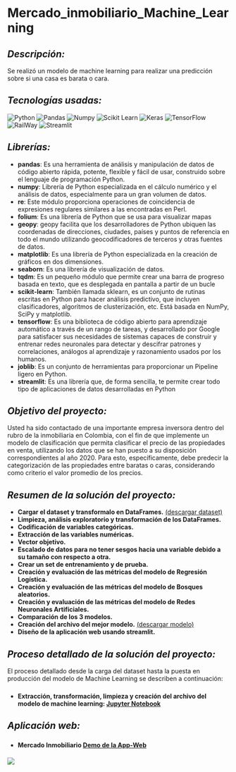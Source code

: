 # Mercado_inmobiliario_Machine_Learning

## _Descripción:_
Se realizó un modelo de machine learning para realizar una predicción sobre si una casa es barata o cara.

## _Tecnologías usadas:_
![Python](https://img.shields.io/badge/Python-FFD43B?style=for-the-badge&logo=python&logoColor=blue)
![Pandas](https://img.shields.io/badge/Pandas-2C2D72?style=for-the-badge&logo=pandas&logoColor=white)
![Numpy](https://img.shields.io/badge/Numpy-777BB4?style=for-the-badge&logo=numpy&logoColor=white)
![Scikit Learn](https://img.shields.io/badge/scikit_learn-F7931E?style=for-the-badge&logo=scikit-learn&logoColor=white)
![Keras](https://img.shields.io/badge/Keras-FF0000?style=for-the-badge&logo=keras&logoColor=white)
![TensorFlow](https://img.shields.io/badge/TensorFlow-FF6F00?style=for-the-badge&logo=tensorflow&logoColor=white)
![RailWay](https://img.shields.io/badge/Railway-131415?style=for-the-badge&logo=railway&logoColor=white)
![Streamlit](https://img.shields.io/badge/Streamlit-FF4B4B?style=for-the-badge&logo=Streamlit&logoColor=white)

## _Librerías:_
<ul>
    <li><strong>pandas</strong>: Es una herramienta de análisis y manipulación de datos de código abierto rápida, potente, flexible y fácil de usar, construido sobre el lenguaje de programación Python.</li>
    <li><strong>numpy</strong>: Librería de Python especializada en el cálculo numérico y el análisis de datos, especialmente para un gran volumen de datos.</li>
    <li><strong>re</strong>: Este módulo proporciona operaciones de coincidencia de expresiones regulares similares a las encontradas en Perl.</li>
    <li><strong>folium</strong>: Es una librería de Python que se usa para visualizar mapas</li>
    <li><strong>geopy</strong>: geopy facilita que los desarrolladores de Python ubiquen las coordenadas de direcciones, ciudades, países y puntos de referencia en todo el mundo utilizando geocodificadores de terceros y otras fuentes de datos.</li>
    <li><strong>matplotlib</strong>: Es una librería de Python especializada en la creación de gráficos en dos dimensiones.</li>
    <li><strong>seaborn</strong>: Es una librería de visualización de datos.</li>
    <li><strong>tqdm</strong>: Es un pequeño módulo que permite crear una barra de progreso basada en texto, que es desplegada en pantalla a partir de un bucle</li>
    <li><strong>scikit-learn</strong>: También llamada sklearn, es un conjunto de rutinas escritas en Python para hacer análisis predictivo, que incluyen clasificadores, algoritmos de clusterización, etc. Está basada en NumPy, SciPy y matplotlib.</li>
    <li><strong>tensorflow</strong>: Es una biblioteca de código abierto para aprendizaje automático a través de un rango de tareas, y desarrollado por Google para satisfacer sus necesidades de sistemas capaces de construir y entrenar redes neuronales para detectar y descifrar patrones y correlaciones, análogos al aprendizaje y razonamiento usados por los humanos.</li>
    <li><strong>joblib</strong>: Es un conjunto de herramientas para proporcionar un Pipeline ligero en Python.</li>
    <li><strong>streamlit</strong>: Es una librería que, de forma sencilla, te permite crear todo tipo de aplicaciones de datos desarrolladas en Python</li>
</ul>

## _Objetivo del proyecto:_
Usted ha sido contactado de una importante empresa inversora dentro del rubro de la inmobiliaria en Colombia, con el fin de que implemente un modelo de clasificación que permita clasificar el precio de las propiedades en venta, utilizando los datos que se han puesto a su disposición correspondientes al año 2020. Para esto, específicamente, debe predecir la categorización de las propiedades entre baratas o caras, considerando como criterio el valor promedio de los precios.

## _Resumen de la solución del proyecto:_
<ul>
  <li>
    <strong>Cargar el dataset y transformalo en DataFrames.</strong>
    <a href="https://drive.google.com/file/d/1AQG7XUFqT6D6WM_WK--j1IcZkPF3LOLZ/view?usp=sharing">(descargar dataset)</a>
  </li>
  <li><strong>Limpieza, análisis exploratorio y transformación de los DataFrames.</strong></li>
  <li><strong>Codificación de variables categóricas.</strong></li>
  <li><strong>Extracción de las variables numéricas.</strong></li>
  <li><strong>Vector objetivo.</strong></li>
  <li><strong>Escalado de datos para no tener sesgos hacia una variable debido a su tamaño con respecto a otra.</strong></li>
  <li><strong>Crear un set de entrenamiento y de prueba.</strong></li>
  <li><strong>Creación y evaluación de las métricas del modelo de Regresión Logística.</strong></li>
  <li><strong>Creación y evaluación de las métricas del modelo de Bosques aleatorios.</strong></li>
  <li><strong>Creación y evaluación de las métricas del modelo de Redes Neuronales Artificiales.</strong></li>
  <li><strong>Comparación de los 3 modelos.</strong></li>
  <li>
    <strong>Creación del archivo del mejor modelo.</strong>
    <a href="https://drive.google.com/file/d/1XXkZ2BpaxXJcdrdr_Zw04BL5HeP_LYEi/view?usp=sharing">(descargar modelo)</a>
  </li>
  <li><strong>Diseño de la aplicación web usando streamlit.</strong></li>
</ul>

## _Proceso detallado de la solución del proyecto:_
El proceso detallado desde la carga del dataset hasta la puesta en producción del modelo de Machine Learning se describen a continuación:

<h3>
  <h4>
    <ul>
      <li>
        <strong>Extracción, transformación, limpieza y creación del archivo del modelo de machine learning: </strong>
        <a href="https://github.com/JozCrzBrgn/Mercado_inmobiliario_Machine_Learning/blob/main/Mercado_Inmobiliario.ipynb">Jupyter Notebook</a>
      </li>
    </ul>
   <h4>
</h3>
    
## _Aplicación web:_

<h3>
  <h4>
    <ul>
      <li>
        <strong>Mercado Inmobiliario</strong>
        <a href="https://huggingface.co/spaces/JozCrzBrgn/demo-app">Demo de la App-Web</a>
      </li>
    </ul>
   <h4>
</h3>
<img src="https://github.com/JozCrzBrgn/Mercado_inmobiliario_Machine_Learning/blob/main/_img/web.png">
